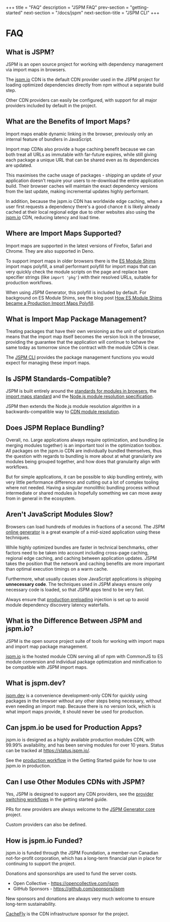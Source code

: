 +++
title = "FAQ"
description = "JSPM FAQ"
prev-section = "getting-started"
next-section = "/docs/jspm"
next-section-title = "JSPM CLI"
+++

# FAQ

## What is JSPM?

JSPM is an open source project for working with dependency management via import maps in browsers.

The [jspm.io](/cdn/jspm-io) CDN is the default CDN provider used in the JSPM project for loading optimized dependencies directly from npm without a separate build step.

Other CDN providers can easily be configured, with support for all major providers included by default in the project.

## What are the Benefits of Import Maps?

Import maps enable dynamic linking in the browser, previously only an internal feature of bundlers in JavaScript.

Import map CDNs also provide a huge caching benefit because we can both treat all URLs as immutable with far-future expires, while still giving each package a unique URL that can be shared even as its dependencies are updated.

This maximises the cache usage of packages - shipping an update of your application doesn't require your users to re-download the entire application build. Their browser caches will maintain the exact dependency versions from the last update, making incremental updates highly performant.

In addition, because the jspm.io CDN has worldwide edge caching, when a user first requests a dependency there's a good chance it is likely already cached at their local regional edge due to other websites also using the [jspm.io](/cdn) CDN, reducing latency and load time.

## Where are Import Maps Supported?

Import maps are supported in the latest versions of Firefox, Safari and Chrome. They are also supported in Deno.

To support import maps in older browsers there is the [ES Module Shims](https://github.com/guybedford/es-module-shims) import maps polyfill, a small performant polyfill for import maps that can very quickly check the module scripts on the page and replace bare specifier strings (like `import 'pkg'`) with their resolved URLs, suitable for production workflows.

When using JSPM Generator, this polyfill is included by default. For background on ES Module Shims, see the blog post [How ES Module Shims became a Production Import Maps Polyfill](https://guybedford.com/es-module-shims-production-import-maps).

## What is Import Map Package Management?

Treating packages that have their own versioning as the unit of optimization means that the import map itself becomes the version lock in the browser, providing the guarantee that the application will continue to behave the same today as tomorrow since the contract with the module CDN is clear.

The [JSPM CLI](/docs/jspm) provides the package management functions you would expect for managing these import maps.

## Is JSPM Standards-Compatible?

JSPM is built entirely around the [standards for modules in browsers](https://developer.mozilla.org/en-US/docs/Web/JavaScript/Guide/Modules), the [import maps standard](https://github.com/WICG/import-maps) and the [Node.js module resolution specification](https://nodejs.org/dist/latest-v19.x/docs/api/esm.html#resolver-algorithm-specification).

JSPM then extends the Node.js module resolution algorithm in a backwards-compatible way to [CDN module resolution](/docs/cdn-resolution).

## Does JSPM Replace Bundling?

Overall, no. Large applications always require optimization, and bundling (ie merging modules together) is an important tool in the optimization toolbox. All packages on the jspm.io CDN are individually bundled themselves, thus the question with regards to bundling is more about at what granularity are modules being grouped together, and how does that granularity align with workflows.

But for simple applications, it can be possible to skip bundling entirely, with very little performance difference and cutting out a lot of complex tooling where not needed. Having a singular monolithic bundling process without intermediate or shared modules _is_ hopefully something we can move away from in general in the ecosystem.

## Aren't JavaScript Modules Slow?

Browsers can load hundreds of modules in fractions of a second. The JSPM [online generator](https://generator.jspm.io) is a great example of a mid-sized application using these techniques.

While highly optimized bundles are faster in technical benchmarks, other factors need to be taken into account including cross-page caching, regional edge caching, and caching between application updates. JSPM takes the position that the network and caching benefits are more important than optimal execution timings on a warm cache.

Furthermore, what usually causes slow JavaScript applications is shipping **unnecessary code**. The techniques used in JSPM always ensure only necessary code is loaded, so that JSPM apps tend to be very fast.

Always ensure that [production preloading](/getting-started#preload-injection) injection is set up to avoid module dependency discovery latency waterfalls.

## What is the Difference Between JSPM and jspm.io?

JSPM is the open source project suite of tools for working with import maps and import map package management.

[jspm.io](/cdn/jspm-io) is the hosted module CDN serving all of npm with CommonJS to ES module conversion and individual package optimization and minification to be compatible with JSPM import maps.

## What is jspm.dev?

[jspm.dev](/cdn/jspm-dev) is a convenience development-only CDN for quickly using packages in the browser without any other steps being necessary, without even needing an import map. Because there is no version lock, which is what import maps provide, it should never be used for production.

## Can jspm.io be used for Production Apps?

jspm.io is designed as a highly available production modules CDN, with 99.99% availability, and has been serving modules for over 10 years. Status can be tracked at https://status.jspm.io/.

See the [production workflow](/getting-started#production-workflow) in the Getting Started guide for how to use jspm.io in production.

## Can I use Other Modules CDNs with JSPM?

Yes, JSPM is designed to support any CDN providers, see the [provider switching workflows](/getting-started#changing-providers) in the getting started guide.

PRs for new providers are always welcome to the [JSPM Generator core](https://github.com/jspm/generator) project.

Custom providers can also be defined.

## How is jspm.io Funded?

jspm.io is funded through the JSPM Foundation, a member-run Canadian not-for-profit corporation, which has a long-term financial plan in place for continuing to support the project.

Donations and sponsorships are used to fund the server costs.

* Open Collective - https://opencollective.com/jspm
* GitHub Sponsors - https://github.com/sponsors/jspm

New sponsors and donations are always very much welcome to ensure long-term sustainability.

[CacheFly](https://www.cachefly.com/) is the CDN infrastructure sponsor for the project.
